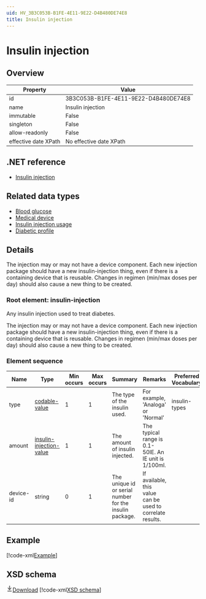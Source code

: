 ```yaml
---
uid: HV_3B3C053B-B1FE-4E11-9E22-D4B480DE74E8
title: Insulin injection
---
```


# Insulin injection

## Overview

Property|Value
---|---
id|3B3C053B-B1FE-4E11-9E22-D4B480DE74E8
name|Insulin injection
immutable|False
singleton|False
allow-readonly|False
effective date XPath|No effective date XPath

## .NET reference
- [Insulin injection](https://go.microsoft.com/fwlink/?LinkID=136170)

## Related data types

- [Blood glucose](xref:HV_879e7c04-4e8a-4707-9ad3-b054df467ce4)
- [Medical device](xref:HV_EF9CF8D5-6C0B-4292-997F-4047240BC7BE)
- [Insulin injection usage](xref:HV_184166BE-8ADB-4D9C-8162-C403040E31AD)
- [Diabetic profile](xref:HV_80CF4080-AD3F-4BB5-A0B5-907C22F73017)

## Details
The injection may or may not have a device component. Each new injection package should have a new insulin-injection thing, even if there is a containing device that is reusable. Changes in regimen (min/max doses per day) should also cause a new thing to be created.

<a name='insulin-injection'></a>

### Root element: insulin-injection

Any insulin injection used to treat diabetes.

The injection may or may not have a device component. Each new injection package should have a new insulin-injection thing, even if there is a containing device that is reusable. Changes in regimen (min/max doses per day) should also cause a new thing to be created.

### Element sequence

Name|Type|Min occurs|Max occurs|Summary|Remarks|Preferred Vocabulary
---|---|---|---|---|---|---
type|[codable-value](xref:HV_3e730686-781f-4616-aa0d-817bba8eb141#codable-value)|1|1|The type of the insulin used.|For example, 'Analoga' or 'Normal'|insulin-types
amount|[insulin-injection-value](xref:HV_3e730686-781f-4616-aa0d-817bba8eb141#insulin-injection-value)|1|1|The amount of insulin injected.|The typical range is 0.1-50IE. An IE unit is 1/100ml.|
device-id|string|0|1|The unique id or serial number for the insulin package.|If available, this value can be used to correlate results.|

## Example
[!code-xml[Example](sample-xml/3B3C053B-B1FE-4E11-9E22-D4B480DE74E8.xml)]

## XSD schema
[![Download](/healthvault/images/download.png)Download](xsd/insulin-injection.xsd)
[!code-xml[XSD schema](xsd/insulin-injection.xsd)]
